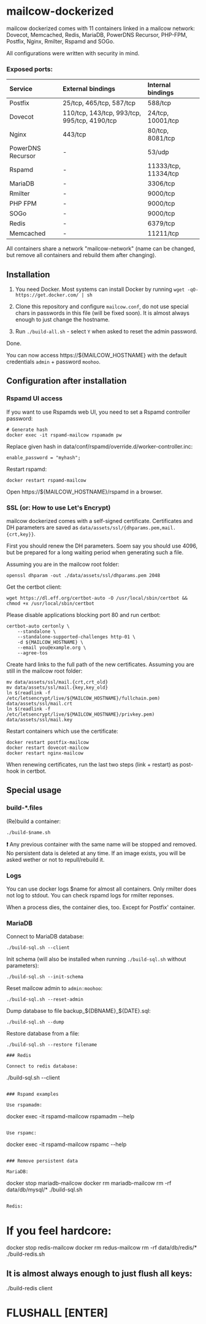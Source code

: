 # mailcow-dockerized

mailcow dockerized comes with 11 containers linked in a mailcow network:
Dovecot, Memcached, Redis, MariaDB, PowerDNS Recursor, PHP-FPM, Postfix, Nginx, Rmilter, Rspamd and SOGo.

All configurations were written with security in mind.

### Exposed ports:

| Service               | External bindings                            | Internal bindings              |
|:----------------------|:---------------------------------------------|:-------------------------------|
| Postfix               | 25/tcp, 465/tcp, 587/tcp                     | 588/tcp                        |
| Dovecot               | 110/tcp, 143/tcp, 993/tcp, 995/tcp, 4190/tcp | 24/tcp, 10001/tcp              |
| Nginx                 | 443/tcp                                      | 80/tcp, 8081/tcp               |
| PowerDNS Recursor     | -                                            | 53/udp                         |
| Rspamd                | -                                            | 11333/tcp, 11334/tcp           |
| MariaDB               | -                                            | 3306/tcp                       |
| Rmilter               | -                                            | 9000/tcp                       |
| PHP FPM               | -                                            | 9000/tcp                       |
| SOGo                  | -                                            | 9000/tcp                       |
| Redis                 | -                                            | 6379/tcp                       |
| Memcached             | -                                            | 11211/tcp                      |


All containers share a network "mailcow-network" (name can be changed, but remove all containers and rebuild them after changing).

## Installation

1. You need Docker. Most systems can install Docker by running `wget -qO- https://get.docker.com/ | sh`

2. Clone this repository and configure `mailcow.conf`, do not use special chars in passwords in this file (will be fixed soon).
It is almost always enough to just change the hostname.

3. Run `./build-all.sh` - select `Y` when asked to reset the admin password.

Done.

You can now access https://${MAILCOW_HOSTNAME} with the default credentials `admin` + password `moohoo`.

## Configuration after installation

### Rspamd UI access
If you want to use Rspamds web UI, you need to set a Rspamd controller password:

```
# Generate hash
docker exec -it rspamd-mailcow rspamadm pw
```

Replace given hash in data/conf/rspamd/override.d/worker-controller.inc:
```
enable_password = "myhash";
```

Restart rspamd:
```
docker restart rspamd-mailcow
```

Open https://${MAILCOW_HOSTNAME}/rspamd in a browser.

### SSL (or: How to use Let's Encrypt)
mailcow dockerized comes with a self-signed certificate. Certificates and DH parameters are saved as `data/assets/ssl/{dhparams.pem,mail.{crt,key}}`.

First you should renew the DH parameters. 
Soem say you should use 4096, but be prepared for a long waiting period when generating such a file.

Assuming you are in the mailcow root folder:
```
openssl dhparam -out ./data/assets/ssl/dhparams.pem 2048
```

Get the certbot client:
```
wget https://dl.eff.org/certbot-auto -O /usr/local/sbin/certbot && chmod +x /usr/local/sbin/certbot
```

Please disable applications blocking port 80 and run certbot:
```
certbot-auto certonly \
	--standalone \
	--standalone-supported-challenges http-01 \
	-d ${MAILCOW_HOSTNAME} \
	--email you@example.org \
	--agree-tos
```

Create hard links to the full path of the new certificates. Assuming you are still in the mailcow root folder:
```
mv data/assets/ssl/mail.{crt,crt_old}
mv data/assets/ssl/mail.{key,key_old}
ln $(readlink -f /etc/letsencrypt/live/${MAILCOW_HOSTNAME}/fullchain.pem) data/assets/ssl/mail.crt
ln $(readlink -f /etc/letsencrypt/live/${MAILCOW_HOSTNAME}/privkey.pem) data/assets/ssl/mail.key
```

Restart containers which use the certificate:
```
docker restart postfix-mailcow
docker restart dovecot-mailcow
docker restart nginx-mailcow
```

When renewing certificates, run the last two steps (link + restart) as post-hook in certbot.

## Special usage
### build-*.files

(Re)build a container:
```
./build-$name.sh 
```
**:exclamation:** Any previous container with the same name will be stopped and removed.
No persistent data is deleted at any time.
If an image exists, you will be asked wether or not to repull/rebuild it.

### Logs

You can use docker logs $name for almost all containers. Only rmilter does not log to stdout. You can check rspamd logs for rmilter reponses.

When a process dies, the container dies, too. Except for Postfix' container.

### MariaDB

Connect to MariaDB database:
```
./build-sql.sh --client
```

Init schema (will also be installed when running `./build-sql.sh` without parameters):
```
./build-sql.sh --init-schema
```

Reset mailcow admin to `admin:moohoo`:
```
./build-sql.sh --reset-admin
```

Dump database to file backup_${DBNAME}_${DATE}.sql:
```
./build-sql.sh --dump
```

Restore database from a file:
```
./build-sql.sh --restore filename

### Redis

Connect to redis database:
```
./build-sql.sh --client
```

### Rspamd examples

Use rspamadm:
```
docker exec -it rspamd-mailcow rspamadm --help
```

Use rspamc:
```
docker exec -it rspamd-mailcow rspamc --help
```

### Remove persistent data

MariaDB:
```
docker stop mariadb-mailcow
docker rm mariadb-mailcow
rm -rf data/db/mysql/*
./build-sql.sh
```

Redis:
```
# If you feel hardcore:
docker stop redis-mailcow
docker rm redus-mailcow
rm -rf data/db/redis/*
./build-redis.sh

## It is almost always enough to just flush all keys:
./build-redis client
# FLUSHALL [ENTER]
```
